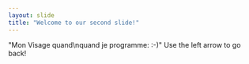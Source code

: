 ```yaml
---
layout: slide
title: "Welcome to our second slide!"
---
```

"Mon Visage quand\nquand je programme: :-)"
Use the left arrow to go back!
